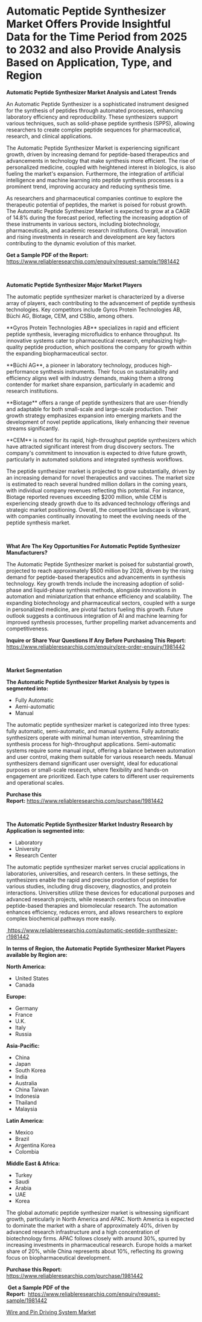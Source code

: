 <p><h1>Automatic Peptide Synthesizer Market Offers Provide Insightful Data for the Time Period from 2025 to 2032 and also Provide Analysis Based on Application, Type, and Region</h1></p><p><strong>Automatic Peptide Synthesizer Market Analysis and Latest Trends</strong></p>
<p><p>An Automatic Peptide Synthesizer is a sophisticated instrument designed for the synthesis of peptides through automated processes, enhancing laboratory efficiency and reproducibility. These synthesizers support various techniques, such as solid-phase peptide synthesis (SPPS), allowing researchers to create complex peptide sequences for pharmaceutical, research, and clinical applications.</p><p>The Automatic Peptide Synthesizer Market is experiencing significant growth, driven by increasing demand for peptide-based therapeutics and advancements in technology that make synthesis more efficient. The rise of personalized medicine, coupled with heightened interest in biologics, is also fueling the market's expansion. Furthermore, the integration of artificial intelligence and machine learning into peptide synthesis processes is a prominent trend, improving accuracy and reducing synthesis time.</p><p>As researchers and pharmaceutical companies continue to explore the therapeutic potential of peptides, the market is poised for robust growth. The Automatic Peptide Synthesizer Market is expected to grow at a CAGR of 14.8% during the forecast period, reflecting the increasing adoption of these instruments in various sectors, including biotechnology, pharmaceuticals, and academic research institutions. Overall, innovation and rising investments in research and development are key factors contributing to the dynamic evolution of this market.</p></p>
<p><strong>Get a Sample PDF of the Report:&nbsp;</strong> <a href="https://www.reliableresearchiq.com/enquiry/request-sample/1981442?utm_campaign=2335&utm_medium=2&utm_source=Github&utm_content=ia&utm_term=05032025&utm_id=automatic-peptide-synthesizer">https://www.reliableresearchiq.com/enquiry/request-sample/1981442</a></p>
<p>&nbsp;</p>
<p><strong>Automatic Peptide Synthesizer Major Market Players</strong></p>
<p><p>The automatic peptide synthesizer market is characterized by a diverse array of players, each contributing to the advancement of peptide synthesis technologies. Key competitors include Gyros Protein Technologies AB, Büchi AG, Biotage, CEM, and CSBio, among others.</p><p>**Gyros Protein Technologies AB** specializes in rapid and efficient peptide synthesis, leveraging microfluidics to enhance throughput. Its innovative systems cater to pharmaceutical research, emphasizing high-quality peptide production, which positions the company for growth within the expanding biopharmaceutical sector.</p><p>**Büchi AG**, a pioneer in laboratory technology, produces high-performance synthesis instruments. Their focus on sustainability and efficiency aligns well with industry demands, making them a strong contender for market share expansion, particularly in academic and research institutions.</p><p>**Biotage** offers a range of peptide synthesizers that are user-friendly and adaptable for both small-scale and large-scale production. Their growth strategy emphasizes expansion into emerging markets and the development of novel peptide applications, likely enhancing their revenue streams significantly.</p><p>**CEM** is noted for its rapid, high-throughput peptide synthesizers which have attracted significant interest from drug discovery sectors. The company's commitment to innovation is expected to drive future growth, particularly in automated solutions and integrated synthesis workflows.</p><p>The peptide synthesizer market is projected to grow substantially, driven by an increasing demand for novel therapeutics and vaccines. The market size is estimated to reach several hundred million dollars in the coming years, with individual company revenues reflecting this potential. For instance, Biotage reported revenues exceeding $200 million, while CEM is experiencing steady growth due to its advanced technology offerings and strategic market positioning. Overall, the competitive landscape is vibrant, with companies continually innovating to meet the evolving needs of the peptide synthesis market.</p></p>
<p>&nbsp;</p>
<p><strong>What Are The Key Opportunities For Automatic Peptide Synthesizer Manufacturers?</strong></p>
<p><p>The Automatic Peptide Synthesizer market is poised for substantial growth, projected to reach approximately $500 million by 2028, driven by the rising demand for peptide-based therapeutics and advancements in synthesis technology. Key growth trends include the increasing adoption of solid-phase and liquid-phase synthesis methods, alongside innovations in automation and miniaturization that enhance efficiency and scalability. The expanding biotechnology and pharmaceutical sectors, coupled with a surge in personalized medicine, are pivotal factors fueling this growth. Future outlook suggests a continuous integration of AI and machine learning for improved synthesis processes, further propelling market advancements and competitiveness.</p></p>
<p><strong>Inquire or Share Your Questions If Any Before Purchasing This Report:</strong> <a href="https://www.reliableresearchiq.com/enquiry/pre-order-enquiry/1981442?utm_campaign=2335&utm_medium=2&utm_source=Github&utm_content=ia&utm_term=05032025&utm_id=automatic-peptide-synthesizer">https://www.reliableresearchiq.com/enquiry/pre-order-enquiry/1981442</a></p>
<p>&nbsp;</p>
<p><strong>Market Segmentation</strong></p>
<p><strong>The Automatic Peptide Synthesizer Market Analysis by types is segmented into:</strong></p>
<p><ul><li>Fully Automatic</li><li>Aemi-automatic</li><li>Manual</li></ul></p>
<p><p>The automatic peptide synthesizer market is categorized into three types: fully automatic, semi-automatic, and manual systems. Fully automatic synthesizers operate with minimal human intervention, streamlining the synthesis process for high-throughput applications. Semi-automatic systems require some manual input, offering a balance between automation and user control, making them suitable for various research needs. Manual synthesizers demand significant user oversight, ideal for educational purposes or small-scale research, where flexibility and hands-on engagement are prioritized. Each type caters to different user requirements and operational scales.</p></p>
<p><strong>Purchase this Report:&nbsp;</strong><a href="https://www.reliableresearchiq.com/purchase/1981442?utm_campaign=2335&utm_medium=2&utm_source=Github&utm_content=ia&utm_term=05032025&utm_id=automatic-peptide-synthesizer">https://www.reliableresearchiq.com/purchase/1981442</a></p>
<p>&nbsp;</p>
<p><strong>The Automatic Peptide Synthesizer Market Industry Research by Application is segmented into:</strong></p>
<p><ul><li>Laboratory</li><li>University</li><li>Research Center</li></ul></p>
<p><p>The automatic peptide synthesizer market serves crucial applications in laboratories, universities, and research centers. In these settings, the synthesizers enable the rapid and precise production of peptides for various studies, including drug discovery, diagnostics, and protein interactions. Universities utilize these devices for educational purposes and advanced research projects, while research centers focus on innovative peptide-based therapies and biomolecular research. The automation enhances efficiency, reduces errors, and allows researchers to explore complex biochemical pathways more easily.</p></p>
<p><a href="https://www.reliableresearchiq.com/automatic-peptide-synthesizer-r1981442?utm_campaign=2335&utm_medium=2&utm_source=Github&utm_content=ia&utm_term=05032025&utm_id=automatic-peptide-synthesizer">&nbsp;https://www.reliableresearchiq.com/automatic-peptide-synthesizer-r1981442</a></p>
<p><strong>In terms of Region, the Automatic Peptide Synthesizer Market Players available by Region are:</strong></p>
<p>
    <p> <strong> North America: </strong>
        <ul>
            <li>United States</li>
            <li>Canada</li>
        </ul>
        </p> 
    <p> <strong> Europe: </strong>
        <ul>
            <li>Germany</li>
            <li>France</li>
            <li>U.K.</li>
            <li>Italy</li>
            <li>Russia</li>
        </ul>
        </p> 
    <p> <strong> Asia-Pacific: </strong>
        <ul>
            <li>China</li>
            <li>Japan</li>
            <li>South Korea</li>
            <li>India</li>
            <li>Australia</li>
            <li>China Taiwan</li>
            <li>Indonesia</li>
            <li>Thailand</li>
            <li>Malaysia</li>
        </ul>
        </p> 
    <p> <strong> Latin America: </strong>
        <ul>
            <li>Mexico</li>
            <li>Brazil</li>
            <li>Argentina Korea</li>
            <li>Colombia</li>
        </ul>
        </p> 
    <p> <strong> Middle East & Africa: </strong>
        <ul>
            <li>Turkey</li>
            <li>Saudi</li>
            <li>Arabia</li>
            <li>UAE</li>
            <li>Korea</li>
        </ul>
    </p>
    </p>
<p><p>The global automatic peptide synthesizer market is witnessing significant growth, particularly in North America and APAC. North America is expected to dominate the market with a share of approximately 40%, driven by advanced research infrastructure and a high concentration of biotechnology firms. APAC follows closely with around 30%, spurred by increasing investments in pharmaceutical research. Europe holds a market share of 20%, while China represents about 10%, reflecting its growing focus on biopharmaceutical development.</p></p>
<p><strong>Purchase this Report: </strong><a href="https://www.reliableresearchiq.com/purchase/1981442?utm_campaign=2335&utm_medium=2&utm_source=Github&utm_content=ia&utm_term=05032025&utm_id=automatic-peptide-synthesizer">https://www.reliableresearchiq.com/purchase/1981442</a></p>
<p>&nbsp;<strong>Get a Sample PDF of the Report:&nbsp;&nbsp;</strong><a href="https://www.reliableresearchiq.com/enquiry/request-sample/1981442?utm_campaign=2335&utm_medium=2&utm_source=Github&utm_content=ia&utm_term=05032025&utm_id=automatic-peptide-synthesizer">https://www.reliableresearchiq.com/enquiry/request-sample/1981442</a></p>
<p><strong></strong></p>
<p><p><a href="https://github.com/norbeludie83/Market-Research-Report-List-1/blob/main/wire-and-pin-driving-system-market.md?utm_campaign=2335&utm_medium=2&utm_source=Github&utm_content=ia&utm_term=05032025&utm_id=automatic-peptide-synthesizer">Wire and Pin Driving System Market</a></p></p>